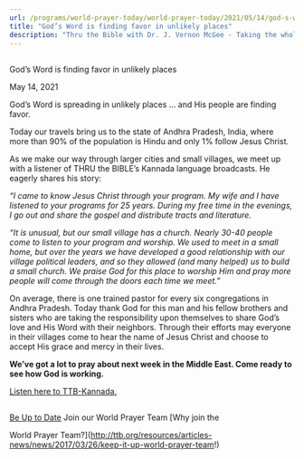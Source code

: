 ```yaml
---
url: /programs/world-prayer-today/world-prayer-today/2021/05/14/god-s-word-is-finding-favor-in-unlikely-places
title: "God’s Word is finding favor in unlikely places"
description: "Thru the Bible with Dr. J. Vernon McGee - Taking the whole Word to the whole world"
---
```







## 
 God’s Word is finding favor in unlikely places


May 14, 2021




God’s Word is spreading in unlikely places … and His people are finding favor.

Today our travels bring us to the state of Andhra Pradesh, India, where more than 90% of the population is Hindu and only 1% follow Jesus Christ. 

As we make our way through larger cities and small villages, we meet up with a listener of THRU the BIBLE’s Kannada language broadcasts. He eagerly shares his story:

*“I came to know Jesus Christ through your program. My wife and I have listened to your programs for 25 years. During my free time in the evenings, I go out and share the gospel and distribute tracts and literature.*

*“It is unusual, but our small village has a church. Nearly 30-40 people come to listen to your program and worship. We used to meet in a small home, but over the years we have developed a good relationship with our village political leaders, and so they allowed (and many helped) us to build a small church. We praise God for this place to worship Him and pray more people will come through the doors each time we meet.”*

On average, there is one trained pastor for every six congregations in Andhra Pradesh. Today thank God for this man and his fellow brothers and sisters who are taking the responsibility upon themselves to share God’s love and His Word with their neighbors. Through their efforts may everyone in their villages come to hear the name of Jesus Christ and choose to accept His grace and mercy in their lives.

**We’ve got a lot to pray about next week in the Middle East. Come ready to see how God is working.** 

[Listen here to TTB-Kannada.](https://ttb.twr.org/home/day,0440/language,KAN)







## 




[Be Up to Date](http://feeds.feedburner.com/WorldPrayerToday "World Prayer Today RSS Feed")
Join our World Prayer Team
[Why join the  

World Prayer Team?](http://ttb.org/resources/articles-news/news/2017/03/26/keep-it-up-world-prayer-team!)




